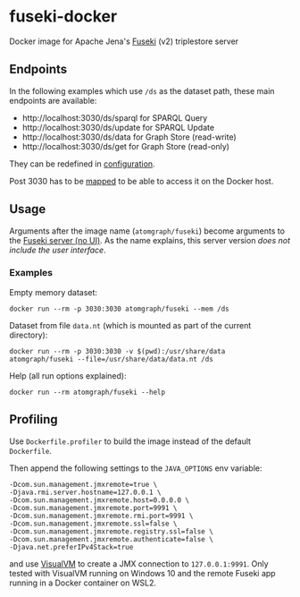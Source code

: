 # fuseki-docker
Docker image for Apache Jena's [Fuseki](https://jena.apache.org/documentation/fuseki2/) (v2) triplestore server

## Endpoints

In the following examples which use `/ds` as the dataset path, these main endpoints are available:

* http://localhost:3030/ds/sparql for SPARQL Query
* http://localhost:3030/ds/update for SPARQL Update
* http://localhost:3030/ds/data for Graph Store (read-write)
* http://localhost:3030/ds/get for Graph Store (read-only)

They can be redefined in [configuration](https://jena.apache.org/documentation/fuseki2/fuseki-configuration.html#defining-the-service-name-and-endpoints-available).

Post 3030 has to be [mapped](https://docs.docker.com/engine/reference/commandline/run/#publish-or-expose-port--p---expose) to be able to access it on the Docker host.

## Usage

Arguments after the image name (`atomgraph/fuseki`) become arguments to the [Fuseki server (no UI)](https://jena.apache.org/documentation/fuseki2/fuseki-run.html#fuseki-server). As the name explains, this server version _does not include the user interface_.

### Examples

Empty memory dataset:

    docker run --rm -p 3030:3030 atomgraph/fuseki --mem /ds

Dataset from file `data.nt` (which is mounted as part of the current directory):

    docker run --rm -p 3030:3030 -v $(pwd):/usr/share/data atomgraph/fuseki --file=/usr/share/data/data.nt /ds

Help (all run options explained):

    docker run --rm atomgraph/fuseki --help

## Profiling

Use `Dockerfile.profiler` to build the image instead of the default `Dockerfile`.

Then append the following settings to the `JAVA_OPTIONS` env variable:
```
-Dcom.sun.management.jmxremote=true \
-Djava.rmi.server.hostname=127.0.0.1 \
-Dcom.sun.management.jmxremote.host=0.0.0.0 \
-Dcom.sun.management.jmxremote.port=9991 \
-Dcom.sun.management.jmxremote.rmi.port=9991 \
-Dcom.sun.management.jmxremote.ssl=false \
-Dcom.sun.management.jmxremote.registry.ssl=false \
-Dcom.sun.management.jmxremote.authenticate=false \
-Djava.net.preferIPv4Stack=true
```
and use [VisualVM](https://visualvm.github.io/) to create a JMX connection to `127.0.0.1:9991`. Only tested with VisualVM running on Windows 10 and the remote Fuseki app running in a Docker container on WSL2.